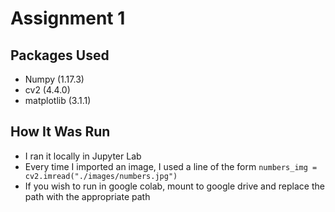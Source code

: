 # Assignment 1

## Packages Used

* Numpy (1.17.3)
* cv2 (4.4.0)
* matplotlib (3.1.1)

## How It Was Run

* I ran it locally in Jupyter Lab
* Every time I imported an image, I used a line of the form `numbers_img = cv2.imread("./images/numbers.jpg")`
* If you wish to run in google colab, mount to google drive and replace the path with the appropriate path
